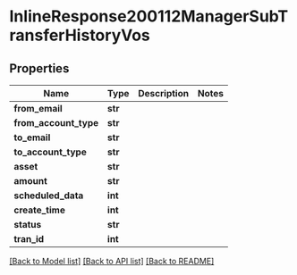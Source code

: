 # InlineResponse200112ManagerSubTransferHistoryVos

## Properties
Name | Type | Description | Notes
------------ | ------------- | ------------- | -------------
**from_email** | **str** |  | 
**from_account_type** | **str** |  | 
**to_email** | **str** |  | 
**to_account_type** | **str** |  | 
**asset** | **str** |  | 
**amount** | **str** |  | 
**scheduled_data** | **int** |  | 
**create_time** | **int** |  | 
**status** | **str** |  | 
**tran_id** | **int** |  | 

[[Back to Model list]](../README.md#documentation-for-models) [[Back to API list]](../README.md#documentation-for-api-endpoints) [[Back to README]](../README.md)

